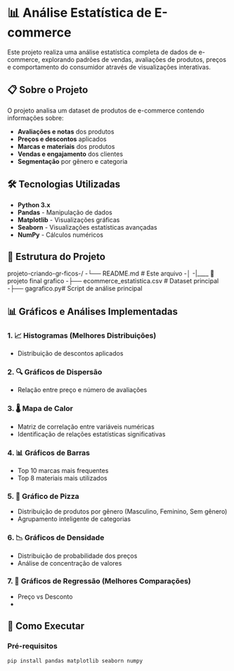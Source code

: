 # 📊 Análise Estatística de E-commerce 

Este projeto realiza uma análise estatística completa de dados de e-commerce, explorando padrões de vendas, avaliações de produtos, preços e comportamento do consumidor através de visualizações interativas.

## 📋 Sobre o Projeto

O projeto analisa um dataset de produtos de e-commerce contendo informações sobre:
- **Avaliações e notas** dos produtos
- **Preços e descontos** aplicados
- **Marcas e materiais** dos produtos
- **Vendas e engajamento** dos clientes
- **Segmentação** por gênero e categoria

## 🛠 Tecnologias Utilizadas

- **Python 3.x**
- **Pandas** - Manipulação de dados
- **Matplotlib** - Visualizações gráficas
- **Seaborn** - Visualizações estatísticas avançadas
- **NumPy** - Cálculos numéricos

## 📁 Estrutura do Projeto
projeto-criando-gr-ficos-/
-└── README.md # Este arquivo
-│
-|____  📁projeto final grafico
        -├── ecommerce_estatistica.csv # Dataset principal
        -├── gagrafico.py# Script de análise principal

          
## 📊 Gráficos e Análises Implementadas

### 1. 📈 **Histogramas (Melhores Distribuições)**
- Distribuição de descontos aplicados

### 2. 🔍 **Gráficos de Dispersão**
- Relação entre preço e número de avaliações

### 3. 🌡 **Mapa de Calor**
- Matriz de correlação entre variáveis numéricas
- Identificação de relações estatísticas significativas

### 4. 📊 **Gráficos de Barras**
- Top 10 marcas mais frequentes
- Top 8 materiais mais utilizados

### 5. 🥧 **Gráfico de Pizza**
- Distribuição de produtos por gênero (Masculino, Feminino, Sem gênero)
- Agrupamento inteligente de categorias

### 6. 📉 **Gráficos de Densidade**
- Distribuição de probabilidade dos preços
- Análise de concentração de valores

### 7. 📐 **Gráficos de Regressão (Melhores Comparações)**
- Preço vs Desconto
- 

## 🚀 Como Executar

### Pré-requisitos
```bash
pip install pandas matplotlib seaborn numpy
